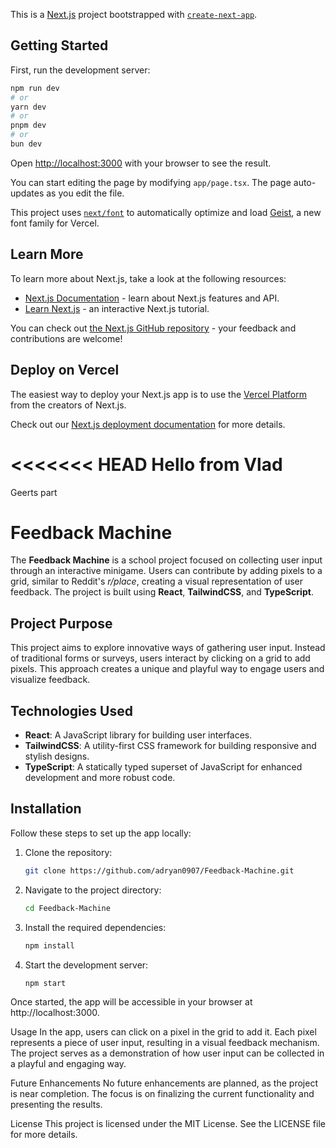 This is a [Next.js](https://nextjs.org) project bootstrapped with [`create-next-app`](https://nextjs.org/docs/app/api-reference/cli/create-next-app).

## Getting Started

First, run the development server:

```bash
npm run dev
# or
yarn dev
# or
pnpm dev
# or
bun dev
```

Open [http://localhost:3000](http://localhost:3000) with your browser to see the result.

You can start editing the page by modifying `app/page.tsx`. The page auto-updates as you edit the file.

This project uses [`next/font`](https://nextjs.org/docs/app/building-your-application/optimizing/fonts) to automatically optimize and load [Geist](https://vercel.com/font), a new font family for Vercel.

## Learn More

To learn more about Next.js, take a look at the following resources:

- [Next.js Documentation](https://nextjs.org/docs) - learn about Next.js features and API.
- [Learn Next.js](https://nextjs.org/learn) - an interactive Next.js tutorial.

You can check out [the Next.js GitHub repository](https://github.com/vercel/next.js) - your feedback and contributions are welcome!

## Deploy on Vercel

The easiest way to deploy your Next.js app is to use the [Vercel Platform](https://vercel.com/new?utm_medium=default-template&filter=next.js&utm_source=create-next-app&utm_campaign=create-next-app-readme) from the creators of Next.js.

Check out our [Next.js deployment documentation](https://nextjs.org/docs/app/building-your-application/deploying) for more details.

<<<<<<< HEAD
Hello from Vlad
=======
Geerts part

# Feedback Machine

The **Feedback Machine** is a school project focused on collecting user input through an interactive minigame. Users can contribute by adding pixels to a grid, similar to Reddit's *r/place*, creating a visual representation of user feedback. The project is built using **React**, **TailwindCSS**, and **TypeScript**.

## Project Purpose

This project aims to explore innovative ways of gathering user input. Instead of traditional forms or surveys, users interact by clicking on a grid to add pixels. This approach creates a unique and playful way to engage users and visualize feedback.

## Technologies Used

- **React**: A JavaScript library for building user interfaces.
- **TailwindCSS**: A utility-first CSS framework for building responsive and stylish designs.
- **TypeScript**: A statically typed superset of JavaScript for enhanced development and more robust code.

## Installation

Follow these steps to set up the app locally:

1. Clone the repository:
   ```bash
   git clone https://github.com/adryan0907/Feedback-Machine.git

2. Navigate to the project directory:
    ```bash
    cd Feedback-Machine

3. Install the required dependencies:
    ```bash
    npm install

4. Start the development server:
    ```bash
    npm start

Once started, the app will be accessible in your browser at http://localhost:3000.

Usage
In the app, users can click on a pixel in the grid to add it. Each pixel represents a piece of user input, resulting in a visual feedback mechanism. The project serves as a demonstration of how user input can be collected in a playful and engaging way.

Future Enhancements
No future enhancements are planned, as the project is near completion. The focus is on finalizing the current functionality and presenting the results.

License
This project is licensed under the MIT License. See the LICENSE file for more details.

